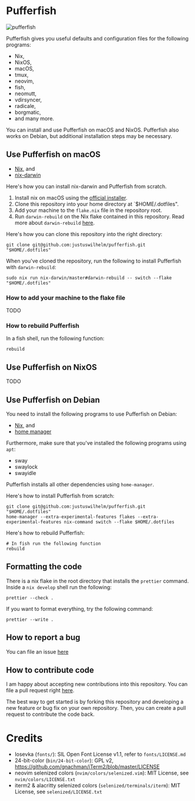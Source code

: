<!--
SPDX-FileCopyrightText: 2014-2025 Justus Perlwitz

SPDX-License-Identifier: GPL-3.0-or-later
-->

# Pufferfish

![pufferfish](docs/puffer.png)

Pufferfish gives you useful defaults and configuration files for the following
programs:

- Nix,
- NixOS,
- macOS,
- tmux,
- neovim,
- fish,
- neomutt,
- vdirsyncer,
- radicale,
- borgmatic,
- and many more.

You can install and use Pufferfish on macOS and NixOS. Pufferfish also works on
Debian, but additional installation steps may be necessary.

## Use Pufferfish on macOS

- [Nix](https://nixos.org/download#download-nix), and
- [nix-darwin](https://github.com/LnL7/nix-darwin)

Here's how you can install nix-darwin and Pufferfish from scratch.

1. Install nix on macOS using the [official installer](https://nixos.org/download#download-nix).
2. Clone this repository into your home directory at `$HOME/.dotfiles".
3. Add your machine to the `flake.nix` file in the repository root.
4. Run `darwin-rebuild` on the Nix flake contained in this repository.
Read more about `darwin-rebuild` [here](https://github.com/nix-darwin/nix-darwin?tab=readme-ov-file#getting-started).

Here's how you can clone this repository into the right directory:

```fish
git clone git@github.com:justuswilhelm/pufferfish.git "$HOME/.dotfiles"
```

When you've cloned the repository, run the following to install Pufferfish
with `darwin-rebuild`:

```fish
sudo nix run nix-darwin/master#darwin-rebuild -- switch --flake "$HOME/.dotfiles"
```

### How to add your machine to the flake file

TODO

### How to rebuild Pufferfish

In a fish shell, run the following function:

```fish
rebuild
```

## Use Pufferfish on NixOS

TODO

## Use Pufferfish on Debian

You need to install the following programs to use Pufferfish on Debian:

- [Nix](https://nixos.org/download#download-nix), and
- [home manager](https://nix-community.github.io/home-manager/index.xhtml#sec-install-standalone)

Furthermore, make sure that you've installed the following programs using `apt`:

- sway
- swaylock
- swayidle

Pufferfish installs all other dependencies using `home-manager`.

Here's how to install Pufferfish from scratch:

```fish
git clone git@github.com:justuswilhelm/pufferfish.git "$HOME/.dotfiles"
home-manager --extra-experimental-features flakes --extra-experimental-features nix-command switch --flake $HOME/.dotfiles
```

Here's how to rebuild Pufferfish:

```fish
# In fish run the following function
rebuild
```

## Formatting the code

There is a nix flake in the root directory that installs the `prettier` command. Inside
a `nix develop` shell run the following:

```fish
prettier --check .
```

If you want to format everything, try the following command:

```fish
prettier --write .
```

## How to report a bug

You can file an issue
[here](https://github.com/justuswilhelm/pufferfish/issues/new)

## How to contribute code

I am happy about accepting new contributions into this repository. You can file
a pull request right
[here](https://github.com/justuswilhelm/pufferfish/compare).

The best way to get started is by forking this repository and developing a new
feature or bug fix on your own repository. Then, you can create a pull request
to contribute the code back.

# Credits

- Iosevka (`fonts/`): SIL Open Font License v1.1, refer to `fonts/LICENSE.md`
- 24-bit-color (`bin/24-bit-color`): GPL v2, https://github.com/gnachman/iTerm2/blob/master/LICENSE
- neovim selenized colors (`nvim/colors/selenized.vim`): MIT License, see `nvim/colors/LICENSE.txt`
- iterm2 & alacritty selenized colors (`selenized/terminals/iterm`): MIT License, see `selenized/LICENSE.txt`
